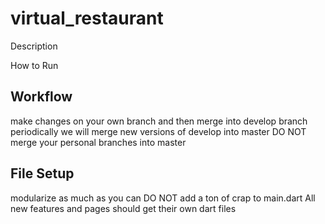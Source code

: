 # virtual_restaurant

Description 
<insert>

How to Run
<insert steps>

## Workflow

make changes on your own branch and then merge into develop branch
periodically we will merge new versions of develop into master
DO NOT merge your personal branches into master

## File Setup
modularize as much as you can
DO NOT add a ton of crap to main.dart
All new features and pages should get their own dart files
